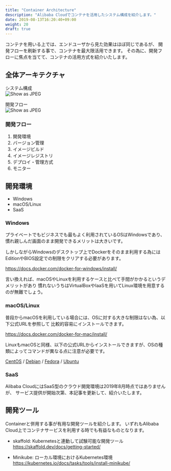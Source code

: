 ```yaml
---
title: "Container Architecture"
description: "Alibaba Cloudでコンテナを活用したシステム構成を紹介します。"
date: 2019-08-13T16:20:40+09:00
weight: 20
draft: true
---
```


コンテナを用いる上では、エンドユーザから見た効果はほぼ同じであるが、
開発フローを刷新する事で、コンテナを最大限活用できます。
その為に、開発フローに焦点を当てて、コンテナの活用方式を紹介いたします。

## 全体アーキテクチャ

システム構成  
![Show as JPEG](/help/image/23.1.png)

開発フロー  
![Show as JPEG](/help/image/23.1.png)


### 開発フロー
1. 開発環境
1. バージョン管理
1. イメージビルド
1. イメージレジストリ
1. デプロイ・管理方式
1. モニター

## 開発環境
  - Windows
  - macOS/Linux
  - SaaS

### Windows
プライベートでもビジネスでも最もよく利用されているOSはWindowsであり、
慣れ親しんだ画面のまま開発できるメリットは大きいです。

しかしながらWindowsのデスクトップ上でDockerをそのまま利用する為には
EditionやBIOS設定での制限をクリアする必要があります。

https://docs.docker.com/docker-for-windows/install/

言い換えれば、macOSやLinuxを利用するケースと比べて手間がかかるというデメリットがあり
慣れないうちはVirtualBoxやIaaSを用いてLinux環境を用意するのが無難でしょう。

### macOS/Linux
普段からmacOSを利用している場合には、OSに対する大きな制限はない為、以下公式URLを参照して
比較的容易にインストールできます。

https://docs.docker.com/docker-for-mac/install/

LinuxもmacOSと同様、以下の公式URLからインストールできますが、OSの種類によってコマンドが異なる点に注意が必要です。

[CentOS](https://docs.docker.com/install/linux/docker-ce/centos/) /
[Debian](https://docs.docker.com/install/linux/docker-ce/debian/) / 
[Fedora](https://docs.docker.com/install/linux/docker-ce/fedora/) /
[Ubuntu](https://docs.docker.com/install/linux/docker-ce/ubuntu/)  

### SaaS
Alibaba CloudにはSaaS型のクラウド開発環境は2019年8月時点ではありませんが、
サービス提供が開始次第、本記事を更新して、紹介いたします。

## 開発ツール
Containerと併用する事が有用な開発ツールを紹介します。
いずれもAlibaba Cloud上でコンテナサービスを利用する時でも有益なものとなります。

 - skaffold: Kubernetesと連動して試験可能な開発ツール  
https://skaffold.dev/docs/getting-started/

 - Minikube: ローカル環境におけるKubernetes環境  
https://kubernetes.io/docs/tasks/tools/install-minikube/

